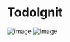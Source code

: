 # TodoIgnit
![image](https://user-images.githubusercontent.com/74632138/178516476-495b8410-8f92-499a-b6d3-8e19c22eaae6.png)
![image](https://user-images.githubusercontent.com/74632138/178516606-01dac376-274b-49a7-afcc-9d959ac4aaa0.png)
